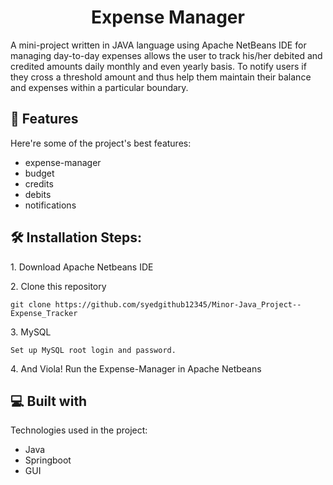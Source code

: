 <h1 align="center" id="title">Expense Manager</h1>

<p id="description">A mini-project written in JAVA language using Apache NetBeans IDE for managing day-to-day expenses allows the user to track his/her debited and credited amounts daily monthly and even yearly basis. To notify users if they cross a threshold amount and thus help them maintain their balance and expenses within a particular boundary.</p>

<h2>🧐 Features</h2>

Here're some of the project's best features:

- expense-manager
- budget
- credits
- debits
- notifications
<h2>🛠️ Installation Steps:</h2>

<p>1. Download Apache Netbeans IDE</p>

<p>2. Clone this repository</p>

```
git clone https://github.com/syedgithub12345/Minor-Java_Project--Expense_Tracker
```

<p>3. MySQL</p>

```
Set up MySQL root login and password.
```

<p>4. And Viola! Run the Expense-Manager in Apache Netbeans</p>

<h2>💻 Built with</h2>

Technologies used in the project:

- Java
- Springboot
- GUI
